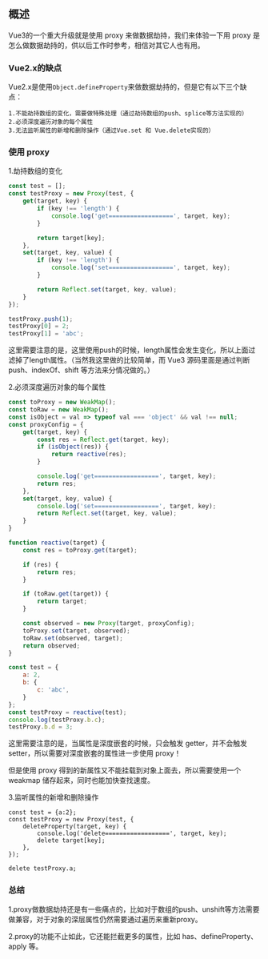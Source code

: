 ## 概述

Vue3的一个重大升级就是使用 proxy 来做数据劫持，我们来体验一下用 proxy 是怎么做数据劫持的，供以后工作时参考，相信对其它人也有用。

### Vue2.x的缺点

Vue2.x是使用```Object.defineProperty```来做数据劫持的，但是它有以下三个缺点：

```
1.不能劫持数组的变化，需要做特殊处理（通过劫持数组的push、splice等方法实现的）
2.必须深度遍历对象的每个属性
3.无法监听属性的新增和删除操作（通过Vue.set 和 Vue.delete实现的）
```

### 使用 proxy

1.劫持数组的变化

```js
const test = [];
const testProxy = new Proxy(test, {
    get(target, key) {
        if (key !== 'length') {
            console.log('get==================', target, key);
        }

        return target[key];
    },
    set(target, key, value) {
        if (key !== 'length') {
            console.log('set==================', target, key);
        }

        return Reflect.set(target, key, value);
    }
});

testProxy.push(1);
testProxy[0] = 2;
testProxy[1] = 'abc';
```

这里需要注意的是，这里使用push的时候，length属性会发生变化，所以上面过滤掉了length属性。（当然我这里做的比较简单，而 Vue3 源码里面是通过判断 push、indexOf、shift 等方法来分情况做的。）

2.必须深度遍历对象的每个属性

```js
const toProxy = new WeakMap();
const toRaw = new WeakMap();
const isObject = val => typeof val === 'object' && val !== null;
const proxyConfig = {
    get(target, key) {
        const res = Reflect.get(target, key);
        if (isObject(res)) {
            return reactive(res);
        }

        console.log('get==================', target, key);
        return res;
    },
    set(target, key, value) {
        console.log('set==================', target, key);
        return Reflect.set(target, key, value);
    }
}

function reactive(target) {
    const res = toProxy.get(target);

    if (res) {
        return res;
    }

    if (toRaw.get(target)) {
        return target;
    }

    const observed = new Proxy(target, proxyConfig);
    toProxy.set(target, observed);
    toRaw.set(observed, target);
    return observed;
}

const test = {
    a: 2,
    b: {
        c: 'abc',
    }
};
const testProxy = reactive(test);
console.log(testProxy.b.c);
testProxy.b.d = 3;
```

这里需要注意的是，当属性是深度嵌套的时候，只会触发 getter，并不会触发setter，所以需要对深度嵌套的属性进一步使用 proxy！

但是使用 proxy 得到的新属性又不能挂载到对象上面去，所以需要使用一个 weakmap 储存起来，同时也能加快查找速度。

3.监听属性的新增和删除操作

```
const test = {a:2};
const testProxy = new Proxy(test, {
    deleteProperty(target, key) {
        console.log('delete==================', target, key);
        delete target[key];
    },
});

delete testProxy.a;
```

### 总结

1.proxy做数据劫持还是有一些痛点的，比如对于数组的push、unshift等方法需要做兼容，对于对象的深层属性仍然需要通过遍历来重新proxy。

2.proxy的功能不止如此，它还能拦截更多的属性，比如 has、defineProperty、apply 等。
